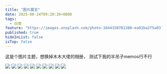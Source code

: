 ```yaml
---
title: "图片展览"
date: 2025-08-24T09:20:26+0800
tags:
  - 日常
feature: "https://images.unsplash.com/photo-1644150781380-ea91ba2f5a03?crop=entropy&cs=tinysrgb&fit=max&fm=jpg&ixid=M3wzNjAwOTd8MHwxfHNlYXJjaHw2fHwlRTUlOUIlQkUlRTclODklODd8ZW58MHwwfHx8MTc1NjAxNzE4MXww&ixlib=rb-4.1.0&q=80&w=1080"
published: true
hideInList: false
isTop: false
---
```


这是个图片主题，想换掉木木大佬的相册，
测试下我的半吊子memos行不行
<!--more-->



![](/images/f9c62ab81f6a30299a26a45c5ac77deadea%201.webp)
![](/images/368d3bf762eef6a16dc4da747e142f5e%201.webp)
![](/images/1751795355690_edit_1313862859514475%201%201.webp)
![](/images/87b8a878c2beb4c7961e3c6ddaf2190a%201.webp)
![](/images/85013432b2155762e90a57048a586fd8.webp)
![](/images/b9d64ac09189c47468ef047ead25ee42.webp)
![](/images/8fe944566fbd88c5deef265eac84fae9.webp)
![](/images/d4773ca8aba9b5fab5b380f9c629f499.webp)
![](/images/2d728a5345791e7cedf51818693292a0.webp)
![](/images/79cdd80adcfa291bd063f1fa9b0c7926%201.webp)
